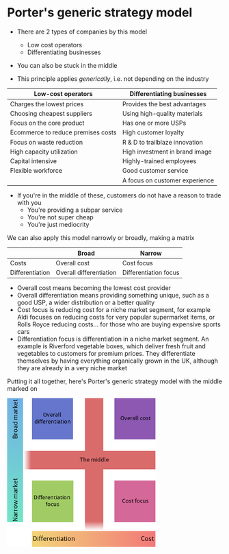# Porter's generic strategy model

<!-- spell-checker:words trailblaze -->

- There are 2 types of companies by this model
  - Low cost operators
  - Differentiating businesses
- You can also be stuck in the middle

- This principle applies _generically_, i.e. not depending on the industry

| Low-cost operators                 | Differentiating businesses     |
| ---------------------------------- | ------------------------------ |
| Charges the lowest prices          | Provides the best advantages   |
| Choosing cheapest suppliers        | Using high-quality materials   |
| Focus on the core product          | Has one or more USPs           |
| Ecommerce to reduce premises costs | High customer loyalty          |
| Focus on waste reduction           | R & D to trailblaze innovation |
| High capacity utilization          | High investment in brand image |
| Capital intensive                  | Highly-trained employees       |
| Flexible workforce                 | Good customer service          |
|                                    | A focus on customer experience |

- If you're in the middle of these, customers do not have a reason to trade with
  you
  - You're providing a subpar service
  - You're not super cheap
  - You're just mediocrity

We can also apply this model narrowly or broadly, making a matrix

|                 | Broad                   | Narrow                |
| --------------- | ----------------------- | --------------------- |
| Costs           | Overall cost            | Cost focus            |
| Differentiation | Overall differentiation | Differentiation focus |

- Overall cost means becoming the lowest cost provider
- Overall differentiation means providing something unique, such as a good USP,
  a wider distribution or a better quality
- Cost focus is reducing cost for a niche market segment, for example Aldi
  focuses on reducing costs for very popular supermarket items, or Rolls Royce
  reducing costs... for those who are buying expensive sports cars
- Differentiation focus is differentiation in a niche market segment. An example
  is Riverford vegetable boxes, which deliver fresh fruit and vegetables to
  customers for premium prices. They differentiate themselves by having
  everything organically grown in the UK, although they are already in a very
  niche market

Putting it all together, here's Porter's generic strategy model with the middle
marked on

![Porter's generic strategy model](./Porter's_generic_strategy_model.png)
